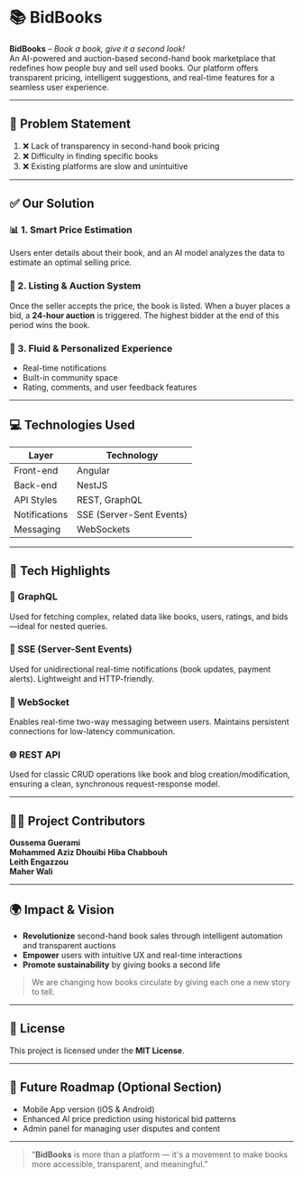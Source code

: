 # 📚 BidBooks

**BidBooks** – *Book a book, give it a second look!*  
An AI-powered and auction-based second-hand book marketplace that redefines how people buy and sell used books. Our platform offers transparent pricing, intelligent suggestions, and real-time features for a seamless user experience.

---

## 🧩 Problem Statement

1. ❌ Lack of transparency in second-hand book pricing  
2. ❌ Difficulty in finding specific books  
3. ❌ Existing platforms are slow and unintuitive  

---

## ✅ Our Solution

### 📊 1. Smart Price Estimation
Users enter details about their book, and an AI model analyzes the data to estimate an optimal selling price.

### 🛒 2. Listing & Auction System
Once the seller accepts the price, the book is listed. When a buyer places a bid, a **24-hour auction** is triggered. The highest bidder at the end of this period wins the book.

### 💬 3. Fluid & Personalized Experience
- Real-time notifications  
- Built-in community space  
- Rating, comments, and user feedback features  

---

## 💻 Technologies Used

| Layer         | Technology     |
|---------------|----------------|
| Front-end     | Angular         |
| Back-end      | NestJS          |
| API Styles    | REST, GraphQL   |
| Notifications| SSE (Server-Sent Events) |
| Messaging     | WebSockets      |

---

## 🧠 Tech Highlights

### 🧾 GraphQL
Used for fetching complex, related data like books, users, ratings, and bids—ideal for nested queries.

### 🔔 SSE (Server-Sent Events)
Used for unidirectional real-time notifications (book updates, payment alerts). Lightweight and HTTP-friendly.

### 💬 WebSocket
Enables real-time two-way messaging between users. Maintains persistent connections for low-latency communication.

### 🌐 REST API
Used for classic CRUD operations like book and blog creation/modification, ensuring a clean, synchronous request-response model.

---

## 👨‍💻 Project Contributors

 **Oussema Guerami**  
 **Mohammed Aziz Dhouibi** 
 **Hiba Chabbouh**   
 **Leith Engazzou**   
 **Maher Wali**     

---

## 🌍 Impact & Vision

- **Revolutionize** second-hand book sales through intelligent automation and transparent auctions  
- **Empower** users with intuitive UX and real-time interactions  
- **Promote sustainability** by giving books a second life  

> We are changing how books circulate by giving each one a new story to tell.

---

## 🧾 License

This project is licensed under the **MIT License**.

---

## 🚀 Future Roadmap (Optional Section)

- Mobile App version (iOS & Android)
- Enhanced AI price prediction using historical bid patterns
- Admin panel for managing user disputes and content

---

> “**BidBooks** is more than a platform — it's a movement to make books more accessible, transparent, and meaningful.”

